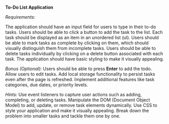 **To-Do List Application**

*Requirements:*

The application should have an input field for users to type in their to-do tasks.
Users should be able to click a button to add the task to the list.
Each task should be displayed as an item in an unordered list (ul).
Users should be able to mark tasks as complete by clicking on them, which should visually distinguish them from incomplete tasks.
Users should be able to delete tasks individually by clicking on a delete button associated with each task.
The application should have basic styling to make it visually appealing.

*Bonus (Optional):*
Users should be able to press **Enter** to add the todo.
Allow users to edit tasks.
Add local storage functionality to persist tasks even after the page is refreshed.
Implement additional features like task categories, due dates, or priority levels.

*Hints:*
Use event listeners to capture user actions such as adding, completing, or deleting tasks.
Manipulate the DOM (Document Object Model) to add, update, or remove task elements dynamically.
Use CSS to style your application and make it visually appealing.
Break down the problem into smaller tasks and tackle them one by one.